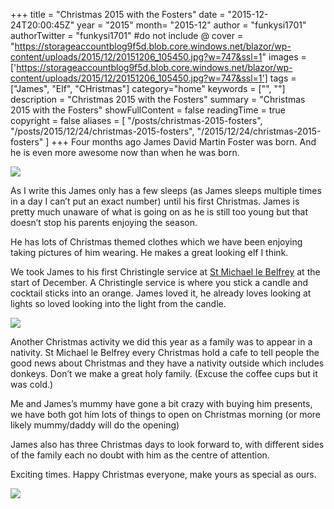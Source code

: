 +++
title = "Christmas 2015 with the Fosters"
date = "2015-12-24T20:00:45Z"
year = "2015"
month= "2015-12"
author = "funkysi1701"
authorTwitter = "funkysi1701" #do not include @
cover = "https://storageaccountblog9f5d.blob.core.windows.net/blazor/wp-content/uploads/2015/12/20151206_105450.jpg?w=747&ssl=1"
images = ['https://storageaccountblog9f5d.blob.core.windows.net/blazor/wp-content/uploads/2015/12/20151206_105450.jpg?w=747&ssl=1']
tags = ["James", "Elf", "CHristmas"]
category="home"
keywords = ["", ""]
description =  "Christmas 2015 with the Fosters"
summary = "Christmas 2015 with the Fosters"
showFullContent = false
readingTime = true
copyright = false
aliases = [
    "/posts/christmas-2015-fosters",
    "/posts/2015/12/24/christmas-2015-fosters",
    "/2015/12/24/christmas-2015-fosters"
]
+++
Four months ago James David Martin Foster was born. And he is even more awesome now than when he was born.

![](https://storageaccountblog9f5d.blob.core.windows.net/blazor/wp-content/uploads/2015/12/20151206_105450.jpg?w=747&ssl=1)

As I write this James only has a few sleeps (as James sleeps multiple times in a day I can’t put an exact number) until his first Christmas. James is pretty much unaware of what is going on as he is still too young but that doesn’t stop his parents enjoying the season.

He has lots of Christmas themed clothes which we have been enjoying taking pictures of him wearing. He makes a great looking elf I think.

We took James to his first Christingle service at [St Michael le Belfrey](http://belfrey.org/) at the start of December. A Christingle service is where you stick a candle and cocktail sticks into an orange. James loved it, he already loves looking at lights so loved looking into the light from the candle.

![](https://storageaccountblog9f5d.blob.core.windows.net/blazor/wp-content/uploads/2015/12/12333053_10153912153609155_79017677_o.jpg?resize=168%2C300&ssl=1)

Another Christmas activity we did this year as a family was to appear in a nativity. St Michael le Belfrey every Christmas hold a cafe to tell people the good news about Christmas and they have a nativity outside which includes donkeys. Don’t we make a great holy family. (Excuse the coffee cups but it was cold.)

Me and James’s mummy have gone a bit crazy with buying him presents, we have both got him lots of things to open on Christmas morning (or more likely mummy/daddy will do the opening)

James also has three Christmas days to look forward to, with different sides of the family each no doubt with him as the centre of attention.

Exciting times. Happy Christmas everyone, make yours as special as ours.

![](https://storageaccountblog9f5d.blob.core.windows.net/blazor/wp-content/uploads/2015/12/12309579_10153809916077792_2703731936729335666_o.jpg?resize=225%2C300&ssl=1)